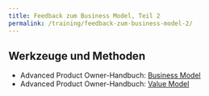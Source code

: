 ```yaml
---
title: Feedback zum Business Model, Teil 2
permalink: /training/feedback-zum-business-model-2/
---
```


## Werkzeuge und Methoden

* Advanced Product Owner-Handbuch: [Business Model][1]
 * Advanced Product Owner-Handbuch: [Value Model][2]

[1]:	https://manual.advancedproductowner.com/business-model/
[2]:	https://manual.advancedproductowner.com/value-model/